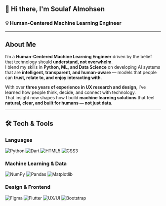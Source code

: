 ## 👋 Hi there, I'm Soulaf Almohsen

### 💡 Human-Centered Machine Learning Engineer


---

## About Me

I’m a **Human-Centered Machine Learning Engineer** driven by the belief that technology should **understand, not overwhelm**.  
I blend my skills in **Python, ML, and Data Science** on developing AI systems that are **intelligent, transparent, and human-aware** — models that people can **trust, relate to, and enjoy interacting with**.  

With over **three years of experience in UX research and design**, I’ve learned how people think, decide, and connect with technology.  
That insight now shapes how I build **machine learning solutions** that feel **natural, clear, and built for humans — not just data**.


---

## 🛠️ Tech & Tools

###  Languages
![Python](https://img.shields.io/badge/Python-3776AB?style=for-the-badge&logo=python&logoColor=white)
![Dart](https://img.shields.io/badge/Dart-0175C2?style=for-the-badge&logo=dart&logoColor=white)
![HTML5](https://img.shields.io/badge/HTML5-E34F26?style=for-the-badge&logo=html5&logoColor=white)
![CSS3](https://img.shields.io/badge/CSS3-1572B6?style=for-the-badge&logo=css3&logoColor=white)


###  Machine Learning & Data
![NumPy](https://img.shields.io/badge/NumPy-013243?style=for-the-badge&logo=numpy&logoColor=white)
![Pandas](https://img.shields.io/badge/Pandas-150458?style=for-the-badge&logo=pandas&logoColor=white)
![Matplotlib](https://img.shields.io/badge/Matplotlib-11557C?style=for-the-badge&logo=matplotlib&logoColor=white)

###  Design & Frontend
![Figma](https://img.shields.io/badge/Figma-F24E1E?style=for-the-badge&logo=figma&logoColor=white)
![Flutter](https://img.shields.io/badge/Flutter-02569B?style=for-the-badge&logo=flutter&logoColor=white)
![UX/UI](https://img.shields.io/badge/UX%2FUI-000000?style=for-the-badge&logo=adobe&logoColor=white)
![Bootstrap](https://img.shields.io/badge/Bootstrap-7952B3?style=for-the-badge&logo=bootstrap&logoColor=white)
